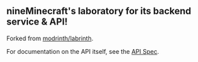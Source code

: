 ## nineMinecraft's laboratory for its backend service & API!

Forked from [modrinth/labrinth](https://github.com/modrinth/labrinth).

For documentation on the API itself, see the [API Spec](https://docs.modrinth.com/api-spec/).
